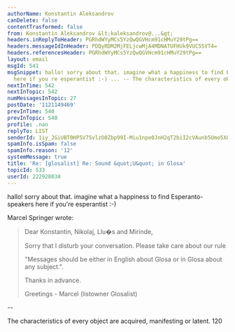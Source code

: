 ```yaml
---
authorName: Konstantin Aleksandrov
canDelete: false
contentTrasformed: false
from: Konstantin Aleksandrov &lt;kaleksandrov@...&gt;
headers.inReplyToHeader: PGRhdWYyMCs5YzQwQGVHcm91cHMuY29tPg==
headers.messageIdInHeader: PDQyRDM2MjFELjcwMjA4MDNATUFHUk9VUC5SVT4=
headers.referencesHeader: PGRhdWYyMCs5YzQwQGVHcm91cHMuY29tPg==
layout: email
msgId: 541
msgSnippet: hallo! sorry about that. imagine what a happiness to find Esperanto-speakers
  here if you re esperantist :-) ... -- The characteristics of every object are
nextInTime: 542
nextInTopic: 542
numMessagesInTopic: 27
postDate: '1121149469'
prevInTime: 540
prevInTopic: 540
profile: .nan
replyTo: LIST
senderId: 1iy_JGiUBT0HP5V75vlzO0Zbp99I-Miu1npe0JnH2qT2biI2cVAunb5Umo5X8sVs-yGcUivfZ_6yLdBAjbmDqdzqrIDgQPyK7fIs1S_2Pj93YE363Bct
spamInfo.isSpam: false
spamInfo.reason: '12'
systemMessage: true
title: 'Re: [glosalist] Re: Sound &quot;U&quot; in Glosa'
topicId: 533
userId: 222928034
---
```


hallo! sorry about that. imagine what a happiness to find Esperanto-speakers 
here if you're esperantist :-)

Marcel Springer wrote:
> Dear Konstantin, Nikolaj, Llu�s and Mirinde, 
> 
> Sorry that I disturb your conversation. 
> Please take care about our rule 
> 
>   "Messages should be either in English about Glosa or in Glosa about 
>   any subject.". 
> 
> Thanks in advance. 
> 
> Greetings - Marcel (listowner Glosalist) 

-- 

   The characteristics of every object are acquired, manifesting or latent. 120




